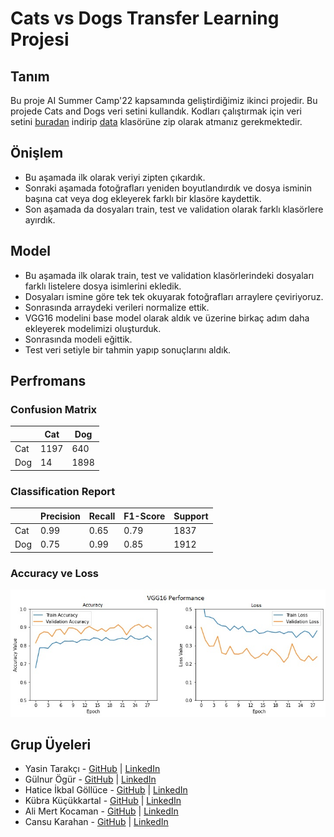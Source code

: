 # Cats vs Dogs Transfer Learning Projesi

## Tanım
Bu proje AI Summer Camp'22 kapsamında geliştirdiğimiz ikinci projedir. Bu projede Cats and Dogs veri setini kullandık. Kodları çalıştırmak için veri setini [buradan](https://www.microsoft.com/en-us/download/details.aspx?id=54765) indirip [data](data/) klasörüne zip olarak atmanız gerekmektedir.

## Önişlem
- Bu aşamada ilk olarak veriyi zipten çıkardık.
- Sonraki aşamada fotoğrafları yeniden boyutlandırdık ve dosya isminin başına cat veya dog ekleyerek farklı bir klasöre kaydettik.
- Son aşamada da dosyaları train, test ve validation olarak farklı klasörlere ayırdık.

## Model
- Bu aşamada ilk olarak train, test ve validation klasörlerindeki dosyaları farklı listelere dosya isimlerini ekledik.
- Dosyaları ismine göre tek tek okuyarak fotoğrafları arraylere çeviriyoruz.
- Sonrasında arraydeki verileri normalize ettik.
- VGG16 modelini base model olarak aldık ve üzerine birkaç adım daha ekleyerek modelimizi oluşturduk.
- Sonrasında modeli eğittik.
- Test veri setiyle bir tahmin yapıp sonuçlarını aldık.

## Perfromans

### Confusion Matrix
|     | Cat  | Dog  |
| --- | ---- | ---- |
| Cat | 1197 | 640  |
| Dog | 14   | 1898 |

### Classification Report
|     | Precision | Recall | F1-Score | Support |
| --- | --------- | ------ | -------- | ------- |
| Cat | 0.99      | 0.65   | 0.79     | 1837    |
| Dog | 0.75      | 0.99   | 0.85     | 1912    |

### Accuracy ve Loss
![acc-loss](image/performance.jpg)

## Grup Üyeleri
- Yasin Tarakçı - [GitHub](https://github.com/ysntrkc) | [LinkedIn](https://www.linkedin.com/in/yasintarakci)
- Gülnur Ögür - [GitHub](https://github.com/gulnurogur) | [LinkedIn](https://www.linkedin.com/in/gulnurogur)
- Hatice İkbal Göllüce - [GitHub](https://github.com/haticeikbal) | [LinkedIn](https://www.linkedin.com/in/haticeikbalgolluce/)
- Kübra Küçükkartal - [GitHub](https://github.com/hkubrakkartal) | [LinkedIn](https://www.linkedin.com/in/hatice-kubra-kucukkartal/)
- Ali Mert Kocaman - [GitHub](https://github.com/alimert2209) | [LinkedIn](https://www.linkedin.com/in/alimertkocaman/)
- Cansu Karahan - [GitHub](https://github.com/cansukarahann) | [LinkedIn](https://www.linkedin.com/in/cansu-karahan/)
